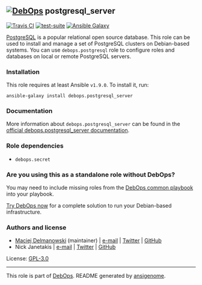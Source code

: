 ## [![DebOps](https://debops.org/images/debops-small.png)](https://debops.org) postgresql_server

<!-- This file was generated by Ansigenome. Do not edit this file directly but
     instead have a look at the files in the ./meta/ directory. -->

[![Travis CI](https://img.shields.io/travis/debops/ansible-postgresql_server.svg?style=flat)](https://travis-ci.org/debops/ansible-postgresql_server)
[![test-suite](https://img.shields.io/badge/test--suite-ansible--postgresql__server-blue.svg?style=flat)](https://github.com/debops/test-suite/tree/master/ansible-postgresql_server/)
[![Ansible Galaxy](https://img.shields.io/badge/galaxy-debops.postgresql_server-660198.svg?style=flat)](https://galaxy.ansible.com/debops/postgresql_server)


[PostgreSQL](http://www.postgresql.org/) is a popular relational open
source database. This role can be used to install and manage a set of
PostgreSQL clusters on Debian-based systems. You can use
``debops.postgresql`` role to configure roles and databases on local or
remote PostgreSQL servers.

### Installation

This role requires at least Ansible `v1.9.0`. To install it, run:

```Shell
ansible-galaxy install debops.postgresql_server
```

### Documentation

More information about `debops.postgresql_server` can be found in the
[official debops.postgresql_server documentation](https://docs.debops.org/en/latest/ansible/roles/ansible-postgresql_server/docs/).


### Role dependencies

- `debops.secret`

### Are you using this as a standalone role without DebOps?

You may need to include missing roles from the [DebOps common
playbook](https://github.com/debops/debops-playbooks/blob/master/playbooks/common.yml)
into your playbook.

[Try DebOps now](https://debops.org/) for a complete solution to run your Debian-based infrastructure.





### Authors and license

- [Maciej Delmanowski](https://docs.debops.org/en/latest/debops-keyring/docs/entities.html#debops-keyring-entity-drybjed) (maintainer) | [e-mail](mailto:drybjed@gmail.com) | [Twitter](https://twitter.com/drybjed) | [GitHub](https://github.com/drybjed)
- Nick Janetakis | [e-mail](mailto:nick.janetakis@gmail.com) | [Twitter](https://twitter.com/nickjanetakis) | [GitHub](https://github.com/nickjj)

License: [GPL-3.0](https://tldrlegal.com/license/gnu-general-public-license-v3-%28gpl-3%29)

***

This role is part of [DebOps](https://debops.org/). README generated by [ansigenome](https://github.com/nickjj/ansigenome/).
